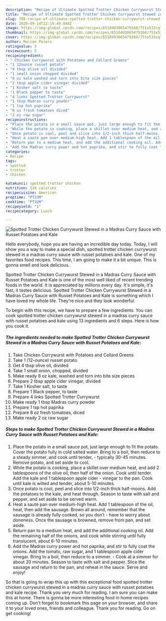 ```yaml
---
description: "Recipe of Ultimate Spotted Trotter Chicken Currywurst Stewed in a Madras Curry Sauce with Russet Potatoes and Kale"
title: "Recipe of Ultimate Spotted Trotter Chicken Currywurst Stewed in a Madras Curry Sauce with Russet Potatoes and Kale"
slug: 705-recipe-of-ultimate-spotted-trotter-chicken-currywurst-stewed-in-a-madras-curry-sauce-with-russet-potatoes-and-kale
date: 2020-09-14T22:19:49.048Z
image: https://img-global.cpcdn.com/recipes/6510403065479168/751x532cq70/spotted-trotter-chicken-currywurst-stewed-in-a-madras-curry-sauce-with-russet-potatoes-and-kale-recipe-main-photo.jpg
thumbnail: https://img-global.cpcdn.com/recipes/6510403065479168/751x532cq70/spotted-trotter-chicken-currywurst-stewed-in-a-madras-curry-sauce-with-russet-potatoes-and-kale-recipe-main-photo.jpg
cover: https://img-global.cpcdn.com/recipes/6510403065479168/751x532cq70/spotted-trotter-chicken-currywurst-stewed-in-a-madras-curry-sauce-with-russet-potatoes-and-kale-recipe-main-photo.jpg
author: Marion Peters
ratingvalue: 3
reviewcount: 5
recipeingredient:
- " Chicken Currywurst with Potatoes and Collard Greens"
- "1 12ounce russet potato"
- "4 tbsp olive oil divided"
- "1 small onion chopped divided"
- "8 oz kale washed and torn into bite size pieces"
- "2 tbsp apple cider vinegar divided"
- "1 Kosher salt to taste"
- "1 Black pepper to taste"
- "4 links Spotted Trotter Currywurst"
- "1 tbsp Madras curry powder"
- "1 tsp hot paprika"
- "8 oz fresh tomatoes diced"
- "2 oz raw sugar"
recipeinstructions:
- "Place the potato in a small sauce pot, just large enough to fit the potato. Cover the potato fully in cold salted water. Bring to a boil, then reduce to a steady simmer, and cook until tender, typically 30-45 minutes. Remove potato, and set aside to cool."
- "While the potato is cooking, place a skillet over medium heat, and add 2 tablespoons of the olive oil, then half of the onion. Cook until tender. Add the kale and 1 tablespoon apple cider vinegar to the pan. Cook until kale is wilted and tender, about 5-10 minutes."
- "Once potato is cool, peel and slice into 1/2-inch thick half-moons. Add the potatoes to the kale, and heat through. Season to taste with salt and pepper, and set aside to be served warm."
- "Heat a sauté pan over medium-high heat. Add 1 tablespoon of the oil, heat, then add the sausage. Brown all around, remember that the sausage is already fully cooked, so you don’t have to worry about doneness. Once the sausage is browned, remove from pan, and set aside."
- "Return pan to a medium heat, and add the additional cooking oil. Add the remaining half of the onions, and cook while stirring until fully translucent, about 6-10 minutes."
- "Add the Madras curry power and hot paprika, and stir to fully coat the onions. Add the tomato, raw sugar, and 1 tablespoon apple cider vinegar. Bring to a boil, then reduce to a simmer. Cook at a simmer for about 20 minutes. Season to taste with salt and pepper. Slice the sausage and return to the pan, and reheat in the sauce. Serve and enjoy!"
categories:
- Recipe
tags:
- spotted
- trotter
- chicken

katakunci: spotted trotter chicken 
nutrition: 134 calories
recipecuisine: American
preptime: "PT23M"
cooktime: "PT32M"
recipeyield: "1"
recipecategory: Lunch

---
```



![Spotted Trotter Chicken Currywurst Stewed in a Madras Curry Sauce with Russet Potatoes and Kale](https://img-global.cpcdn.com/recipes/6510403065479168/751x532cq70/spotted-trotter-chicken-currywurst-stewed-in-a-madras-curry-sauce-with-russet-potatoes-and-kale-recipe-main-photo.jpg)

Hello everybody, hope you are having an incredible day today. Today, I will show you a way to make a special dish, spotted trotter chicken currywurst stewed in a madras curry sauce with russet potatoes and kale. One of my favorites food recipes. This time, I am going to make it a bit unique. This is gonna smell and look delicious.

Spotted Trotter Chicken Currywurst Stewed in a Madras Curry Sauce with Russet Potatoes and Kale is one of the most well liked of recent trending foods in the world. It is appreciated by millions every day. It's simple, it's fast, it tastes delicious. Spotted Trotter Chicken Currywurst Stewed in a Madras Curry Sauce with Russet Potatoes and Kale is something which I have loved my whole life. They're nice and they look wonderful.




To begin with this recipe, we have to prepare a few ingredients. You can cook spotted trotter chicken currywurst stewed in a madras curry sauce with russet potatoes and kale using 13 ingredients and 6 steps. Here is how you cook it.

<!--inarticleads1-->

##### The ingredients needed to make Spotted Trotter Chicken Currywurst Stewed in a Madras Curry Sauce with Russet Potatoes and Kale:

1. Take  Chicken Currywurst with Potatoes and Collard Greens
1. Take 1 (12-ounce) russet potato
1. Get 4 tbsp olive oil, divided
1. Take 1 small onion, chopped, divided
1. Make ready 8 oz kale, washed and torn into bite size pieces
1. Prepare 2 tbsp apple cider vinegar, divided
1. Take 1 Kosher salt, to taste
1. Prepare 1 Black pepper, to taste
1. Prepare 4 links Spotted Trotter Currywurst
1. Make ready 1 tbsp Madras curry powder
1. Prepare 1 tsp hot paprika
1. Prepare 8 oz fresh tomatoes, diced
1. Make ready 2 oz raw sugar




<!--inarticleads2-->

##### Steps to make Spotted Trotter Chicken Currywurst Stewed in a Madras Curry Sauce with Russet Potatoes and Kale:

1. Place the potato in a small sauce pot, just large enough to fit the potato. Cover the potato fully in cold salted water. Bring to a boil, then reduce to a steady simmer, and cook until tender, - typically 30-45 minutes. Remove potato, and set aside to cool.
1. While the potato is cooking, place a skillet over medium heat, and add 2 tablespoons of the olive oil, then half of the onion. Cook until tender. Add the kale and 1 tablespoon apple cider - vinegar to the pan. Cook until kale is wilted and tender, about 5-10 minutes.
1. Once potato is cool, peel and slice into 1/2-inch thick half-moons. Add the potatoes to the kale, and heat through. Season to taste with salt and pepper, and set aside to be served warm.
1. Heat a sauté pan over medium-high heat. Add 1 tablespoon of the oil, heat, then add the sausage. Brown all around, remember that the sausage is already fully cooked, so you don’t - have to worry about doneness. Once the sausage is browned, remove from pan, and set aside.
1. Return pan to a medium heat, and add the additional cooking oil. Add the remaining half of the onions, and cook while stirring until fully translucent, about 6-10 minutes.
1. Add the Madras curry power and hot paprika, and stir to fully coat the onions. Add the tomato, raw sugar, and 1 tablespoon apple cider vinegar. Bring to a boil, then reduce to a simmer. - Cook at a simmer for about 20 minutes. Season to taste with salt and pepper. Slice the sausage and return to the pan, and reheat in the sauce. Serve and enjoy!




So that is going to wrap this up with this exceptional food spotted trotter chicken currywurst stewed in a madras curry sauce with russet potatoes and kale recipe. Thank you very much for reading. I am sure you can make this at home. There is gonna be more interesting food in home recipes coming up. Don't forget to bookmark this page on your browser, and share it to your loved ones, friends and colleague. Thank you for reading. Go on get cooking!

